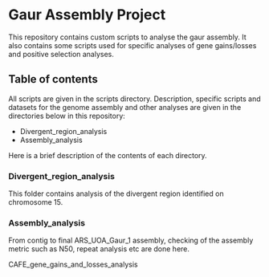 # Gaur Assembly Project
This repository contains custom scripts to analyse the gaur assembly. It also contains some scripts used for specific analyses of gene gains/losses and positive selection analyses.

## Table of contents
All scripts are given in the scripts directory. Description, specific scripts and datasets for the genome assembly and other analyses are given in the directories below in this repository:

* Divergent_region_analysis
* Assembly_analysis

Here is a brief description of the contents of each directory.

### Divergent_region_analysis
This folder contains analysis of the divergent region identified on chromosome 15.

### Assembly_analysis
From contig to final ARS_UOA_Gaur_1 assembly, checking of the assembly metric such as N50, repeat analysis etc are done here.

CAFE_gene_gains_and_losses_analysis

